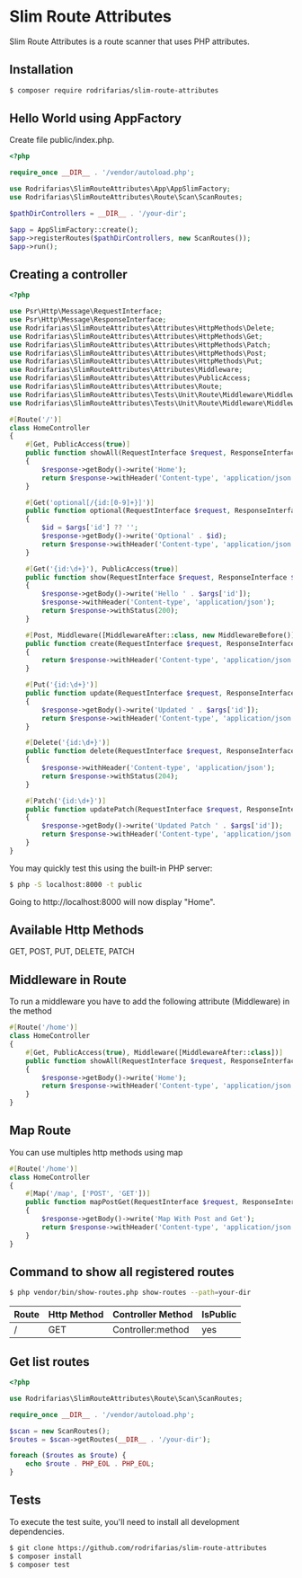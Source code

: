 # Slim Route Attributes
Slim Route Attributes is a route scanner that uses PHP attributes.

## Installation
```bash
$ composer require rodrifarias/slim-route-attributes
```

## Hello World using AppFactory
Create file public/index.php.

```php
<?php

require_once __DIR__ . '/vendor/autoload.php';

use Rodrifarias\SlimRouteAttributes\App\AppSlimFactory;
use Rodrifarias\SlimRouteAttributes\Route\Scan\ScanRoutes;

$pathDirControllers = __DIR__ . '/your-dir';

$app = AppSlimFactory::create();
$app->registerRoutes($pathDirControllers, new ScanRoutes());
$app->run();
```

## Creating a controller
```php
<?php

use Psr\Http\Message\RequestInterface;
use Psr\Http\Message\ResponseInterface;
use Rodrifarias\SlimRouteAttributes\Attributes\HttpMethods\Delete;
use Rodrifarias\SlimRouteAttributes\Attributes\HttpMethods\Get;
use Rodrifarias\SlimRouteAttributes\Attributes\HttpMethods\Patch;
use Rodrifarias\SlimRouteAttributes\Attributes\HttpMethods\Post;
use Rodrifarias\SlimRouteAttributes\Attributes\HttpMethods\Put;
use Rodrifarias\SlimRouteAttributes\Attributes\Middleware;
use Rodrifarias\SlimRouteAttributes\Attributes\PublicAccess;
use Rodrifarias\SlimRouteAttributes\Attributes\Route;
use Rodrifarias\SlimRouteAttributes\Tests\Unit\Route\Middleware\MiddlewareAfter;
use Rodrifarias\SlimRouteAttributes\Tests\Unit\Route\Middleware\MiddlewareBefore;

#[Route('/')]
class HomeController
{
    #[Get, PublicAccess(true)]
    public function showAll(RequestInterface $request, ResponseInterface $response): ResponseInterface
    {
        $response->getBody()->write('Home');
        return $response->withHeader('Content-type', 'application/json');
    }

    #[Get('optional[/{id:[0-9]+}]')]
    public function optional(RequestInterface $request, ResponseInterface $response, array $args): ResponseInterface
    {
        $id = $args['id'] ?? '';
        $response->getBody()->write('Optional' . $id);
        return $response->withHeader('Content-type', 'application/json');
    }

    #[Get('{id:\d+}'), PublicAccess(true)]
    public function show(RequestInterface $request, ResponseInterface $response, array $args): ResponseInterface
    {
        $response->getBody()->write('Hello ' . $args['id']);
        $response->withHeader('Content-type', 'application/json');
        return $response->withStatus(200);
    }

    #[Post, Middleware([MiddlewareAfter::class, new MiddlewareBefore()])]
    public function create(RequestInterface $request, ResponseInterface $response): ResponseInterface
    {
        return $response->withHeader('Content-type', 'application/json');
    }

    #[Put('{id:\d+}')]
    public function update(RequestInterface $request, ResponseInterface $response, array $args): ResponseInterface
    {
        $response->getBody()->write('Updated ' . $args['id']);
        return $response->withHeader('Content-type', 'application/json');
    }

    #[Delete('{id:\d+}')]
    public function delete(RequestInterface $request, ResponseInterface $response, array $args): ResponseInterface
    {
        $response->withHeader('Content-type', 'application/json');
        return $response->withStatus(204);
    }

    #[Patch('{id:\d+}')]
    public function updatePatch(RequestInterface $request, ResponseInterface $response, array $args): ResponseInterface
    {
        $response->getBody()->write('Updated Patch ' . $args['id']);
        return $response->withHeader('Content-type', 'application/json');
    }
}
```

You may quickly test this using the built-in PHP server:
```bash
$ php -S localhost:8000 -t public
```
Going to http://localhost:8000 will now display "Home".

## Available Http Methods
GET, POST, PUT, DELETE, PATCH

## Middleware in Route
To run a middleware you have to add the following attribute (Middleware) in the method
```php
#[Route('/home')]
class HomeController
{
    #[Get, PublicAccess(true), Middleware([MiddlewareAfter::class])]
    public function showAll(RequestInterface $request, ResponseInterface $response): ResponseInterface
    {
        $response->getBody()->write('Home');
        return $response->withHeader('Content-type', 'application/json');
    }
}
```

## Map Route
You can use multiples http methods using map
```php
#[Route('/home')]
class HomeController
{
    #[Map('/map', ['POST', 'GET'])]
    public function mapPostGet(RequestInterface $request, ResponseInterface $response): ResponseInterface
    {
        $response->getBody()->write('Map With Post and Get');
        return $response->withHeader('Content-type', 'application/json');
    }
}
```

## Command to show all registered routes
```bash
$ php vendor/bin/show-routes.php show-routes --path=your-dir
```

| Route | Http Method | Controller Method | IsPublic |
|-------|-------------|-------------------|----------|
| /     | GET         | Controller:method | yes      |

## Get list routes

```php
<?php

use Rodrifarias\SlimRouteAttributes\Route\Scan\ScanRoutes;

require_once __DIR__ . '/vendor/autoload.php';

$scan = new ScanRoutes();
$routes = $scan->getRoutes(__DIR__ . '/your-dir');

foreach ($routes as $route) {
    echo $route . PHP_EOL . PHP_EOL;
}
```

## Tests
To execute the test suite, you'll need to install all development dependencies.

```bash
$ git clone https://github.com/rodrifarias/slim-route-attributes
$ composer install
$ composer test
```
